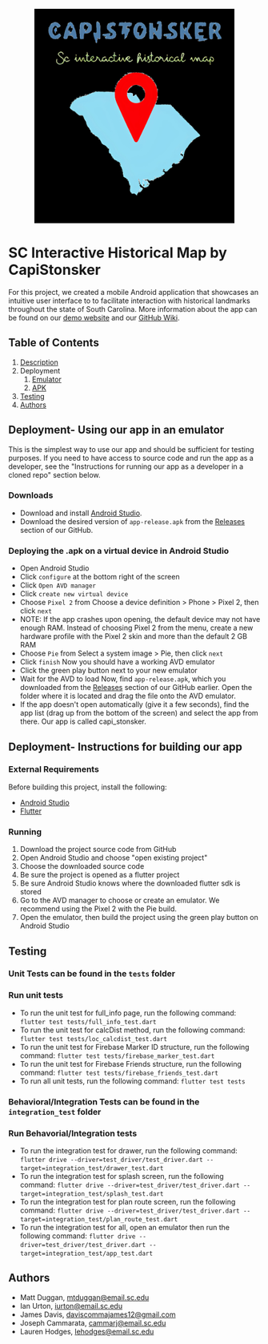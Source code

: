 <p align="center">
<img src="https://github.com/SCCapstone/CapiStonsker/blob/main/assets/image/logo.png?raw=true" width="400">
</p>

# SC Interactive Historical Map by CapiStonsker

For this project, we created a mobile Android application that showcases an intuitive user interface to to facilitate interaction with historical landmarks throughout the state of South Carolina. More information about the app can be found on our [demo website](https://sccapstone.github.io/CapiStonsker/) and our [GitHub Wiki](https://github.com/SCCapstone/CapiStonsker/wiki).

## Table of Contents
1. [Description](https://github.com/SCCapstone/CapiStonsker#sc-interactive-historical-map-by-capistonsker)
2. Deployment
    1. [Emulator](https://github.com/SCCapstone/CapiStonsker#deployment--using-our-app-in-an-emulator)
    2. [APK](https://github.com/SCCapstone/CapiStonsker#deployment--instructions-for-building-our-app)
3. [Testing](https://github.com/SCCapstone/CapiStonsker#testing)
4. [Authors](https://github.com/SCCapstone/CapiStonsker#authors)

## Deployment- Using our app in an emulator
This is the simplest way to use our app and should be sufficient for testing purposes. If you need to have access to source code and run the app as a developer, see the "Instructions for running our app as a developer in a cloned repo" section below.

### Downloads
* Download and install [Android Studio](https://developer.android.com/studio).
* Download the desired version of `app-release.apk` from the [Releases](https://github.com/SCCapstone/CapiStonsker/releases) section of our GitHub.

### Deploying the .apk on a virtual device in Android Studio
* Open Android Studio
* Click `configure` at the bottom right of the screen
* Click `Open AVD manager`
* Click `create new virtual device`
* Choose `Pixel 2` from Choose a device definition > Phone > Pixel 2, then click `next`
* NOTE: If the app crashes upon opening, the default device may not have enough RAM. Instead of choosing Pixel 2 from the menu, create a new hardware profile with the Pixel 2 skin and more than the default 2 GB RAM
* Choose `Pie` from Select a system image > Pie, then click `next`
* Click `finish`
Now you should have a working AVD emulator
* Click the green play button next to your new emulator
* Wait for the AVD to load
Now, find `app-release.apk`, which you downloaded from the [Releases](https://github.com/SCCapstone/CapiStonsker/releases) section of our GitHub earlier. Open the folder where it is located and drag the file onto the AVD emulator.
* If the app doesn't open automatically (give it a few seconds), find the app list (drag up from the bottom of the screen) and select the app from there. Our app is called capi_stonsker.


## Deployment- Instructions for building our app

### External Requirements
Before building this project, install the following:
* [Android Studio](https://developer.android.com/studio)
* [Flutter](https://flutter.dev/docs/get-started/install/windows)

### Running
1. Download the project source code from GitHub
2. Open Android Studio and choose "open existing project"
3. Choose the downloaded source code
4. Be sure the project is opened as a flutter project
5. Be sure Android Studio knows where the downloaded flutter sdk is stored
6. Go to the AVD manager to choose or create an emulator. We recommend using the Pixel 2 with the Pie build.
7. Open the emulator, then build the project using the green play button on Android Studio


## Testing

### Unit Tests can be found in the `tests` folder
### Run unit tests
* To run the unit test for full_info page, run the following command: `flutter test tests/full_info_test.dart`
* To run the unit test for calcDist method, run the following command: `flutter test tests/loc_calcdist_test.dart`
* To run the unit test for Firebase Marker ID structure, run the following command: `flutter test tests/firebase_marker_test.dart`
* To run the unit test for Firebase Friends structure, run the following command: `flutter test tests/firebase_friends_test.dart`
* To run all unit tests, run the following command: `flutter test tests`

### Behavioral/Integration Tests can be found in the `integration_test` folder
### Run Behavorial/Integration tests
* To run the integration test for drawer, run the following command: `flutter drive --driver=test_driver/test_driver.dart --target=integration_test/drawer_test.dart`
* To run the integration test for splash screen, run the following command: `flutter drive --driver=test_driver/test_driver.dart --target=integration_test/splash_test.dart`
* To run the integration test for plan route screen, run the following command: `flutter drive --driver=test_driver/test_driver.dart --target=integration_test/plan_route_test.dart`
* To run the integration test for all, open an emulator then run the following command: `flutter drive --driver=test_driver/test_driver.dart --target=integration_test/app_test.dart`


## Authors
* Matt Duggan, mtduggan@email.sc.edu
* Ian Urton, iurton@email.sc.edu
* James Davis, daviscommajames12@gmail.com
* Joseph Cammarata, cammarj@email.sc.edu
* Lauren Hodges, lehodges@email.sc.edu
